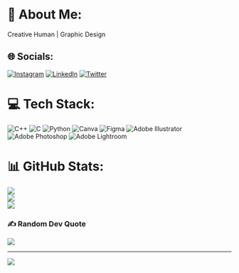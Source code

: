 # 💫 About Me:
Creative Human | Graphic Design


## 🌐 Socials:
[![Instagram](https://img.shields.io/badge/Instagram-%23E4405F.svg?logo=Instagram&logoColor=white)](https://instagram.com/meminchu) [![LinkedIn](https://img.shields.io/badge/LinkedIn-%230077B5.svg?logo=linkedin&logoColor=white)](https://linkedin.com/in/anthahkarana) [![Twitter](https://img.shields.io/badge/Twitter-%231DA1F2.svg?logo=Twitter&logoColor=white)](https://twitter.com/me_minchu) 

# 💻 Tech Stack:
![C++](https://img.shields.io/badge/c++-%2300599C.svg?style=flat-square&logo=c%2B%2B&logoColor=white) ![C](https://img.shields.io/badge/c-%2300599C.svg?style=flat-square&logo=c&logoColor=white) ![Python](https://img.shields.io/badge/python-3670A0?style=flat-square&logo=python&logoColor=ffdd54) ![Canva](https://img.shields.io/badge/Canva-%2300C4CC.svg?style=flat-square&logo=Canva&logoColor=white) 	![Figma](https://img.shields.io/badge/figma-%23F24E1E.svg?style=flat-square&logo=figma&logoColor=white) ![Adobe Illustrator](https://img.shields.io/badge/adobeillustrator-%23FF9A00.svg?style=flat-square&logo=adobeillustrator&logoColor=white) ![Adobe Photoshop](https://img.shields.io/badge/adobephotoshop-%2331A8FF.svg?style=flat-square&logo=adobephotoshop&logoColor=white) ![Adobe Lightroom](https://img.shields.io/badge/Adobe%20Lightroom-31A8FF.svg?style=flat-square&logo=Adobe%20Lightroom&logoColor=white)
# 📊 GitHub Stats:
![](https://github-readme-stats.vercel.app/api?username=githubber-me&theme=prussian&hide_border=false&include_all_commits=false&count_private=false)<br/>
![](https://github-readme-streak-stats.herokuapp.com/?user=githubber-me&theme=prussian&hide_border=false)<br/>
![](https://github-readme-stats.vercel.app/api/top-langs/?username=githubber-me&theme=prussian&hide_border=false&include_all_commits=false&count_private=false&layout=compact)

### ✍️ Random Dev Quote
![](https://quotes-github-readme.vercel.app/api?type=horizontal&theme=radical)

---
[![](https://visitcount.itsvg.in/api?id=githubber-me&icon=2&color=7)](https://visitcount.itsvg.in)
